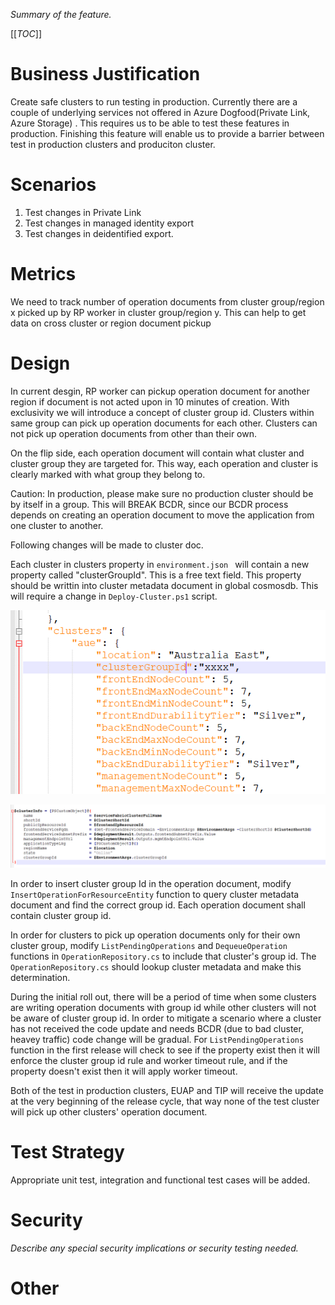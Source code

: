*Summary of the feature.*

[[_TOC_]]

# Business Justification

Create safe clusters to run testing in production. Currently there are a couple of underlying services not offered in Azure Dogfood(Private Link, Azure Storage) . This requires us to be able to test these features in production. Finishing this feature will enable us to provide a barrier between test in production clusters and produciton cluster. 

# Scenarios

1. Test changes in Private Link
1. Test changes in managed identity export
1. Test changes in deidentified export. 

# Metrics

We need to track number of operation documents from cluster group/region x picked up by RP worker in cluster group/region y. This can help to get data on cross cluster or region document pickup

# Design

In current desgin, RP worker can pickup operation document for another region if document is not acted upon in 10 minutes of creation. With exclusivity we will introduce a concept of cluster group id. Clusters within same group can pick up operation documents for each other. Clusters can not pick up operation documents from other than their own. 

On the flip side, each operation document will contain what cluster and cluster group they are targeted for. This way, each operation  and cluster is clearly marked with what group they belong to. 

Caution: In production, please make sure no production cluster should be by itself in a group. This will BREAK BCDR, since our BCDR process depends on creating an operation document to move the application from one cluster to another. 

Following changes will be made to cluster doc. 

Each cluster in clusters property in <code>environment.json </code> will contain a new property called "clusterGroupId". This is a free text field. This property should be writtin into cluster metadata document in global cosmosdb. This will require a change in <code>Deploy-Cluster.ps1</code> script. 

![](media\clusterGroupId.png)

![](media\Deploy-Clusterchange.png)

In order to insert cluster group Id in the operation document, modify <code>InsertOperationForResourceEntity</code> function to query cluster metadata document and find the correct group id. Each operation document shall contain cluster group id. 

In order for clusters to pick up operation documents only for their own cluster group, modify <code>ListPendingOperations</code> and <code>DequeueOperation</code> functions in <code>OperationRepository.cs</code> to include that cluster's group id. The <code>OperationRepository.cs</code> should lookup cluster metadata and make this determination.

During the initial roll out, there will be a period of time when some clusters are writing operation documents with group id while other clusters will not be aware of cluster group id. In order to mitigate a scenario where a cluster has not received the code update and needs BCDR (due to bad cluster, heavey traffic) code change will be gradual. For <code>ListPendingOperations</code> function in the first release will check to see if the property exist then it will enforce the cluster group id rule and worker timeout rule, and if the property doesn't exist then it will apply worker timeout.

Both of the test in production clusters, EUAP and TIP will receive the update at the very beginning of the release cycle, that way none of the test cluster will pick up other clusters' operation document. 


# Test Strategy

Appropriate unit test, integration and functional test cases will be added. 

# Security

*Describe any special security implications or security testing needed.*

# Other


